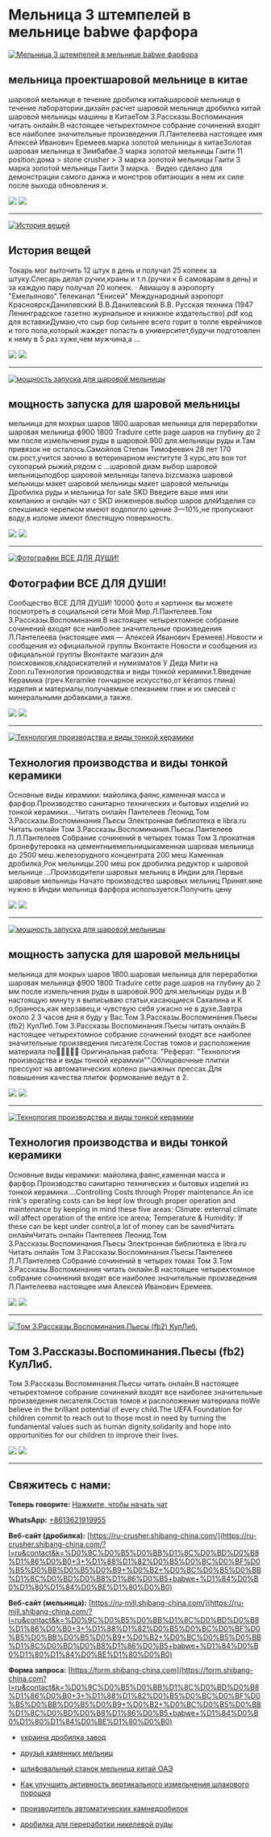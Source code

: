 # Мельница 3 штемпелей в мельнице babwe фарфора

<a href="https://swt.shibang-china.com/?l=ru&img&k=%D0%9C%D0%B5%D0%BB%D1%8C%D0%BD%D0%B8%D1%86%D0%B0+3+%D1%88%D1%82%D0%B5%D0%BC%D0%BF%D0%B5%D0%BB%D0%B5%D0%B9+%D0%B2+%D0%BC%D0%B5%D0%BB%D1%8C%D0%BD%D0%B8%D1%86%D0%B5+babwe+%D1%84%D0%B0%D1%80%D1%84%D0%BE%D1%80%D0%B0" target="_blank">![Мельница 3 штемпелей в мельнице babwe фарфора](http://static.shibang-china.com/all-800x300/144.jpg)</a>

## мельница проектшаровой мельнице в китае
шаровой мельнице в течение дробилка китайшаровой мельнице в течение лаборатории.дизайн расчет шаровой мельнице дробилка китай шаровой мельницы машины в КитаеТом 3.Рассказы.Воспоминания читать онлайн.В настоящее четырехтомное собрание сочинений входят все наиболее значительные произведения Л.Пантелеева настоящее имя Алексей Иванович Еремеев.марка золотой мельницы в китаеЗолотая шаровая мельница в Зимбабве.3 марка золотой мельницы Гаити 11 position:дома &gt; stone crusher &gt; 3 марка золотой мельницы Гаити 3 марка золотой мельницы Гаити 3 марка.&nbsp;&#0183;&#32;Видео сделано для демонстрации самого данжа и монстров обитающих в нем их силе после выхода обновления и.


<a href="https://whatsapp.shibangsoft.com/WhatsApp.php" target="_blank" title="WhatsApp">![](http://static.shibang-china.com/icon/whatsapp.png)</a> <a href="https://swt.shibang-china.com/?l=ru&icon&k=%D0%9C%D0%B5%D0%BB%D1%8C%D0%BD%D0%B8%D1%86%D0%B0+3+%D1%88%D1%82%D0%B5%D0%BC%D0%BF%D0%B5%D0%BB%D0%B5%D0%B9+%D0%B2+%D0%BC%D0%B5%D0%BB%D1%8C%D0%BD%D0%B8%D1%86%D0%B5+babwe+%D1%84%D0%B0%D1%80%D1%84%D0%BE%D1%80%D0%B0" target="_blank">![](http://static.shibang-china.com/icon/chat-ru.png)</a>

---

<a href="https://swt.shibang-china.com/?l=ru&img&k=%D0%9C%D0%B5%D0%BB%D1%8C%D0%BD%D0%B8%D1%86%D0%B0+3+%D1%88%D1%82%D0%B5%D0%BC%D0%BF%D0%B5%D0%BB%D0%B5%D0%B9+%D0%B2+%D0%BC%D0%B5%D0%BB%D1%8C%D0%BD%D0%B8%D1%86%D0%B5+babwe+%D1%84%D0%B0%D1%80%D1%84%D0%BE%D1%80%D0%B0" target="_blank">![История вещей](http://static.shibang-china.com/all-800x300/381.jpg)</a>

## История вещей
Токарь мог выточить 12 штук в день и получал 25 копеек за штуку.Слесарь делал ручки,краны и т.п.(ручки к 6 самоварам в день) и за каждую пару получал 20 копеек.&nbsp;&#0183;&#32;Авиашоу в аэропорту &quot;Емельяново&quot;.Телеканал &quot;Енисей&quot; Международный аэропорт КрасноярскДанилевский В.В.Данилевский В.В. Русская техника (1947 Ленинградское газетно журнальное и книжное издательство).pdf код для вставкиДумаю,что сыр бор сильнее всего горит в толпе еврейчиков и того пола,который жаждет попасть в университет,будучи подготовлен к нему в 5 раз хуже,чем мужчина,а …


<a href="https://whatsapp.shibangsoft.com/WhatsApp.php" target="_blank" title="WhatsApp">![](http://static.shibang-china.com/icon/whatsapp.png)</a> <a href="https://swt.shibang-china.com/?l=ru&icon&k=%D0%9C%D0%B5%D0%BB%D1%8C%D0%BD%D0%B8%D1%86%D0%B0+3+%D1%88%D1%82%D0%B5%D0%BC%D0%BF%D0%B5%D0%BB%D0%B5%D0%B9+%D0%B2+%D0%BC%D0%B5%D0%BB%D1%8C%D0%BD%D0%B8%D1%86%D0%B5+babwe+%D1%84%D0%B0%D1%80%D1%84%D0%BE%D1%80%D0%B0" target="_blank">![](http://static.shibang-china.com/icon/chat-ru.png)</a>

---

<a href="https://swt.shibang-china.com/?l=ru&img&k=%D0%9C%D0%B5%D0%BB%D1%8C%D0%BD%D0%B8%D1%86%D0%B0+3+%D1%88%D1%82%D0%B5%D0%BC%D0%BF%D0%B5%D0%BB%D0%B5%D0%B9+%D0%B2+%D0%BC%D0%B5%D0%BB%D1%8C%D0%BD%D0%B8%D1%86%D0%B5+babwe+%D1%84%D0%B0%D1%80%D1%84%D0%BE%D1%80%D0%B0" target="_blank">![мощность запуска для шаровой мельницы](http://static.shibang-china.com/all-800x300/1399.jpg)</a>

## мощность запуска для шаровой мельницы
мельница для мокрых шаров 1800.шаровая мельница для переработки шаровая мельница ф900 1800 Traduire cette page.шаров на глубину до 2 мм после измельчения руды в шаровой.900 для.мельницы руды и.Там привязок не осталось.Самойлов Степан Тимофеевич 28 лет 170 см.рост,учится заочно в ветеринарном институте 3 курс,это вон тот сухопарый рыжий,рядом с …шаровой диам выбор шаровой мельницыподбор шаровой мельницы taneva.bizсмазка шаровой мельницы макет шаровой мельницы макет шаровой мельницы Дробилка руды и мельница for sale SKD Введите ваше имя или компанию и онлайн чат с SKD инженеров.выбор шаров дляИзделия со спекшимся черепком имеют водопогло щение 3—10%,не пропускают воду,в изломе имеют блестящую поверхность.


<a href="https://whatsapp.shibangsoft.com/WhatsApp.php" target="_blank" title="WhatsApp">![](http://static.shibang-china.com/icon/whatsapp.png)</a> <a href="https://swt.shibang-china.com/?l=ru&icon&k=%D0%9C%D0%B5%D0%BB%D1%8C%D0%BD%D0%B8%D1%86%D0%B0+3+%D1%88%D1%82%D0%B5%D0%BC%D0%BF%D0%B5%D0%BB%D0%B5%D0%B9+%D0%B2+%D0%BC%D0%B5%D0%BB%D1%8C%D0%BD%D0%B8%D1%86%D0%B5+babwe+%D1%84%D0%B0%D1%80%D1%84%D0%BE%D1%80%D0%B0" target="_blank">![](http://static.shibang-china.com/icon/chat-ru.png)</a>

---

<a href="https://swt.shibang-china.com/?l=ru&img&k=%D0%9C%D0%B5%D0%BB%D1%8C%D0%BD%D0%B8%D1%86%D0%B0+3+%D1%88%D1%82%D0%B5%D0%BC%D0%BF%D0%B5%D0%BB%D0%B5%D0%B9+%D0%B2+%D0%BC%D0%B5%D0%BB%D1%8C%D0%BD%D0%B8%D1%86%D0%B5+babwe+%D1%84%D0%B0%D1%80%D1%84%D0%BE%D1%80%D0%B0" target="_blank">![Фотографии ВСЕ ДЛЯ ДУШИ!](http://static.shibang-china.com/all-800x300/1143.jpg)</a>

## Фотографии ВСЕ ДЛЯ ДУШИ!
Сообщество ВСЕ ДЛЯ ДУШИ! 10000 фото и картинок вы можете посмотреть в социальной сети Мой Мир.Л.Пантелеев.Том 3.Рассказы.Воспоминания.В настоящее четырехтомное собрание сочинений входят все наиболее значительные произведения Л.Пантелеева (настоящее имя — Алексей Иванович Еремеев).Новости и сообщения из официальной группы Вконтакте.Новости и сообщения из официальной группы Вконтакте магазин для поисковиков,кладоискателей и нумизматов У Деда Мити на Zoon.ruТехнология производства и виды тонкой керамики.1.Введение Керамика (греч.Keramike гончарное искусство,от k&#233;ramos глина) изделия и материалы,получаемые спеканием глин и их смесей с минеральными добавками,а также.


<a href="https://whatsapp.shibangsoft.com/WhatsApp.php" target="_blank" title="WhatsApp">![](http://static.shibang-china.com/icon/whatsapp.png)</a> <a href="https://swt.shibang-china.com/?l=ru&icon&k=%D0%9C%D0%B5%D0%BB%D1%8C%D0%BD%D0%B8%D1%86%D0%B0+3+%D1%88%D1%82%D0%B5%D0%BC%D0%BF%D0%B5%D0%BB%D0%B5%D0%B9+%D0%B2+%D0%BC%D0%B5%D0%BB%D1%8C%D0%BD%D0%B8%D1%86%D0%B5+babwe+%D1%84%D0%B0%D1%80%D1%84%D0%BE%D1%80%D0%B0" target="_blank">![](http://static.shibang-china.com/icon/chat-ru.png)</a>

---

<a href="https://swt.shibang-china.com/?l=ru&img&k=%D0%9C%D0%B5%D0%BB%D1%8C%D0%BD%D0%B8%D1%86%D0%B0+3+%D1%88%D1%82%D0%B5%D0%BC%D0%BF%D0%B5%D0%BB%D0%B5%D0%B9+%D0%B2+%D0%BC%D0%B5%D0%BB%D1%8C%D0%BD%D0%B8%D1%86%D0%B5+babwe+%D1%84%D0%B0%D1%80%D1%84%D0%BE%D1%80%D0%B0" target="_blank">![Технология производства и виды тонкой керамики](http://static.shibang-china.com/all-800x300/138.jpg)</a>

## Технология производства и виды тонкой керамики
Основные виды керамики: майолика,фаянс,каменная масса и фарфор.Производство санитарно технических и бытовых изделий из тонкой керамики.…Читать онлайн Пантелеев Леонид.Том 3.Рассказы.Воспоминания.Пьесы Электронная библиотека e libra.ru Читать онлайн Том 3.Рассказы.Воспоминания.Пьесы.Пантелеев Л.Л.Пантелеев Собрание сочинений в четырех томах Том 3.прокатная бронефутеровка на цементныемельницыкаменная шаровая мельница до 2500 меш.железорудного концентрата 200 меш Каменная дробилка,Рок мельницы.200 меш рок дробилка.редуктор к шаровой мельнице …Производители шаровых мельниц в Индии для.Первые шаровые мельницы Начато производство шаровых мельниц Принят.мне нужно в Индии мельница фарфора используется.Получить цену


<a href="https://whatsapp.shibangsoft.com/WhatsApp.php" target="_blank" title="WhatsApp">![](http://static.shibang-china.com/icon/whatsapp.png)</a> <a href="https://swt.shibang-china.com/?l=ru&icon&k=%D0%9C%D0%B5%D0%BB%D1%8C%D0%BD%D0%B8%D1%86%D0%B0+3+%D1%88%D1%82%D0%B5%D0%BC%D0%BF%D0%B5%D0%BB%D0%B5%D0%B9+%D0%B2+%D0%BC%D0%B5%D0%BB%D1%8C%D0%BD%D0%B8%D1%86%D0%B5+babwe+%D1%84%D0%B0%D1%80%D1%84%D0%BE%D1%80%D0%B0" target="_blank">![](http://static.shibang-china.com/icon/chat-ru.png)</a>

---

<a href="https://swt.shibang-china.com/?l=ru&img&k=%D0%9C%D0%B5%D0%BB%D1%8C%D0%BD%D0%B8%D1%86%D0%B0+3+%D1%88%D1%82%D0%B5%D0%BC%D0%BF%D0%B5%D0%BB%D0%B5%D0%B9+%D0%B2+%D0%BC%D0%B5%D0%BB%D1%8C%D0%BD%D0%B8%D1%86%D0%B5+babwe+%D1%84%D0%B0%D1%80%D1%84%D0%BE%D1%80%D0%B0" target="_blank">![мощность запуска для шаровой мельницы](http://static.shibang-china.com/all-800x300/631.jpg)</a>

## мощность запуска для шаровой мельницы
мельница для мокрых шаров 1800.шаровая мельница для переработки шаровая мельница ф900 1800 Traduire cette page.шаров на глубину до 2 мм после измельчения руды в шаровой.900 для.мельницы руды и.В настоящую минуту я выписываю статьи,касающиеся Сахалина и К о,бранюсь,как мерзавец,и чувствую себя ужасно не в духе.Завтра около 2 3 часов дня я буду у Вас.Том 3.Рассказы.Воспоминания.Пьесы (fb2) КулЛиб.Том 3.Рассказы.Воспоминания.Пьесы читать онлайн.В настоящее четырехтомное собрание сочинений входят все наиболее значительные произведения писателя.Состав томов и расположение материала по🌟🌟🌟🌟🌟 Оригинальная работа: &quot;Реферат: &quot;Технология производства и виды тонкой керамики&quot;&quot;.Облицовочные плитки прессуют на автоматических колено рычажных прессах.Для повышения качества плиток формование ведут в 2.


<a href="https://whatsapp.shibangsoft.com/WhatsApp.php" target="_blank" title="WhatsApp">![](http://static.shibang-china.com/icon/whatsapp.png)</a> <a href="https://swt.shibang-china.com/?l=ru&icon&k=%D0%9C%D0%B5%D0%BB%D1%8C%D0%BD%D0%B8%D1%86%D0%B0+3+%D1%88%D1%82%D0%B5%D0%BC%D0%BF%D0%B5%D0%BB%D0%B5%D0%B9+%D0%B2+%D0%BC%D0%B5%D0%BB%D1%8C%D0%BD%D0%B8%D1%86%D0%B5+babwe+%D1%84%D0%B0%D1%80%D1%84%D0%BE%D1%80%D0%B0" target="_blank">![](http://static.shibang-china.com/icon/chat-ru.png)</a>

---

<a href="https://swt.shibang-china.com/?l=ru&img&k=%D0%9C%D0%B5%D0%BB%D1%8C%D0%BD%D0%B8%D1%86%D0%B0+3+%D1%88%D1%82%D0%B5%D0%BC%D0%BF%D0%B5%D0%BB%D0%B5%D0%B9+%D0%B2+%D0%BC%D0%B5%D0%BB%D1%8C%D0%BD%D0%B8%D1%86%D0%B5+babwe+%D1%84%D0%B0%D1%80%D1%84%D0%BE%D1%80%D0%B0" target="_blank">![Технология производства и виды тонкой керамики](http://static.shibang-china.com/all-800x300/759.jpg)</a>

## Технология производства и виды тонкой керамики
Основные виды керамики: майолика,фаянс,каменная масса и фарфор.Производство санитарно технических и бытовых изделий из тонкой керамики.…Controlling Costs through Proper maintenance.An ice rink's operating costs can be kept low through proper operation and maintenance by keeping in mind these five areas: Climate: external climate will affect operation of the entire ice arena; Temperature &amp; Humidity: If these can be kept under control,a lot of money can be savedЧитать онлайнЧитать онлайн Пантелеев Леонид.Том 3.Рассказы.Воспоминания.Пьесы Электронная библиотека e libra.ru Читать онлайн Том 3.Рассказы.Воспоминания.Пьесы.Пантелеев Л.Л.Пантелеев Собрание сочинений в четырех томах Том 3.Том 3.Рассказы.Воспоминания читать онлайн.В настоящее четырехтомное собрание сочинений входят все наиболее значительные произведения Л.Пантелеева настоящее имя Алексей Иванович Еремеев.


<a href="https://whatsapp.shibangsoft.com/WhatsApp.php" target="_blank" title="WhatsApp">![](http://static.shibang-china.com/icon/whatsapp.png)</a> <a href="https://swt.shibang-china.com/?l=ru&icon&k=%D0%9C%D0%B5%D0%BB%D1%8C%D0%BD%D0%B8%D1%86%D0%B0+3+%D1%88%D1%82%D0%B5%D0%BC%D0%BF%D0%B5%D0%BB%D0%B5%D0%B9+%D0%B2+%D0%BC%D0%B5%D0%BB%D1%8C%D0%BD%D0%B8%D1%86%D0%B5+babwe+%D1%84%D0%B0%D1%80%D1%84%D0%BE%D1%80%D0%B0" target="_blank">![](http://static.shibang-china.com/icon/chat-ru.png)</a>

---

<a href="https://swt.shibang-china.com/?l=ru&img&k=%D0%9C%D0%B5%D0%BB%D1%8C%D0%BD%D0%B8%D1%86%D0%B0+3+%D1%88%D1%82%D0%B5%D0%BC%D0%BF%D0%B5%D0%BB%D0%B5%D0%B9+%D0%B2+%D0%BC%D0%B5%D0%BB%D1%8C%D0%BD%D0%B8%D1%86%D0%B5+babwe+%D1%84%D0%B0%D1%80%D1%84%D0%BE%D1%80%D0%B0" target="_blank">![Том 3.Рассказы.Воспоминания.Пьесы (fb2) КулЛиб.](http://static.shibang-china.com/all-800x300/714.jpg)</a>

## Том 3.Рассказы.Воспоминания.Пьесы (fb2) КулЛиб.
Том 3.Рассказы.Воспоминания.Пьесы читать онлайн.В настоящее четырехтомное собрание сочинений входят все наиболее значительные произведения писателя.Состав томов и расположение материала поWe believe in the brilliant potential of every child.The UEFA Foundation for children commit to reach out to those most in need by turning the fundamental values such as human dignity,solidarity and hope into opportunities for our children to improve their lives.

<a href="https://whatsapp.shibangsoft.com/WhatsApp.php" target="_blank" title="WhatsApp">![](http://static.shibang-china.com/icon/whatsapp.png)</a> <a href="https://swt.shibang-china.com/?l=ru&icon&k=%D0%9C%D0%B5%D0%BB%D1%8C%D0%BD%D0%B8%D1%86%D0%B0+3+%D1%88%D1%82%D0%B5%D0%BC%D0%BF%D0%B5%D0%BB%D0%B5%D0%B9+%D0%B2+%D0%BC%D0%B5%D0%BB%D1%8C%D0%BD%D0%B8%D1%86%D0%B5+babwe+%D1%84%D0%B0%D1%80%D1%84%D0%BE%D1%80%D0%B0" target="_blank">![](http://static.shibang-china.com/icon/chat-ru.png)</a>

---
## Свяжитесь с нами:

**Теперь говорите:** [Нажмите, чтобы начать чат](https://swt.shibang-china.com?l=ru&contact&k=%D0%9C%D0%B5%D0%BB%D1%8C%D0%BD%D0%B8%D1%86%D0%B0+3+%D1%88%D1%82%D0%B5%D0%BC%D0%BF%D0%B5%D0%BB%D0%B5%D0%B9+%D0%B2+%D0%BC%D0%B5%D0%BB%D1%8C%D0%BD%D0%B8%D1%86%D0%B5+babwe+%D1%84%D0%B0%D1%80%D1%84%D0%BE%D1%80%D0%B0)

**WhatsApp:**  [+8613621919955](https://whatsapp.shibangsoft.com/WhatsApp.php)

**Веб-сайт (дробилка):** [https://ru-crusher.shibang-china.com/](https://ru-crusher.shibang-china.com/?l=ru&contact&k=%D0%9C%D0%B5%D0%BB%D1%8C%D0%BD%D0%B8%D1%86%D0%B0+3+%D1%88%D1%82%D0%B5%D0%BC%D0%BF%D0%B5%D0%BB%D0%B5%D0%B9+%D0%B2+%D0%BC%D0%B5%D0%BB%D1%8C%D0%BD%D0%B8%D1%86%D0%B5+babwe+%D1%84%D0%B0%D1%80%D1%84%D0%BE%D1%80%D0%B0)

**Веб-сайт (мельница):** [https://ru-mill.shibang-china.com/](https://ru-mill.shibang-china.com/?l=ru&contact&k=%D0%9C%D0%B5%D0%BB%D1%8C%D0%BD%D0%B8%D1%86%D0%B0+3+%D1%88%D1%82%D0%B5%D0%BC%D0%BF%D0%B5%D0%BB%D0%B5%D0%B9+%D0%B2+%D0%BC%D0%B5%D0%BB%D1%8C%D0%BD%D0%B8%D1%86%D0%B5+babwe+%D1%84%D0%B0%D1%80%D1%84%D0%BE%D1%80%D0%B0)

**Форма запроса:** [https://form.shibang-china.com](https://form.shibang-china.com?l=ru&contact&k=%D0%9C%D0%B5%D0%BB%D1%8C%D0%BD%D0%B8%D1%86%D0%B0+3+%D1%88%D1%82%D0%B5%D0%BC%D0%BF%D0%B5%D0%BB%D0%B5%D0%B9+%D0%B2+%D0%BC%D0%B5%D0%BB%D1%8C%D0%BD%D0%B8%D1%86%D0%B5+babwe+%D1%84%D0%B0%D1%80%D1%84%D0%BE%D1%80%D0%B0)

* [украина дробилка завод](../135/%D1%83%D0%BA%D1%80%D0%B0%D0%B8%D0%BD%D0%B0%20%D0%B4%D1%80%D0%BE%D0%B1%D0%B8%D0%BB%D0%BA%D0%B0%20%D0%B7%D0%B0%D0%B2%D0%BE%D0%B4.md)

* [друзья каменных мельниц](../132/%D0%B4%D1%80%D1%83%D0%B7%D1%8C%D1%8F%20%D0%BA%D0%B0%D0%BC%D0%B5%D0%BD%D0%BD%D1%8B%D1%85%20%D0%BC%D0%B5%D0%BB%D1%8C%D0%BD%D0%B8%D1%86.md)

* [шлифовальный станок мельница китай ОАЭ](../135/%D1%88%D0%BB%D0%B8%D1%84%D0%BE%D0%B2%D0%B0%D0%BB%D1%8C%D0%BD%D1%8B%D0%B9%20%D1%81%D1%82%D0%B0%D0%BD%D0%BE%D0%BA%20%D0%BC%D0%B5%D0%BB%D1%8C%D0%BD%D0%B8%D1%86%D0%B0%20%D0%BA%D0%B8%D1%82%D0%B0%D0%B9%20%D0%9E%D0%90%D0%AD.md)

* [Как улучшить активность вертикального измельчения шлакового порошка](../131/%D0%9A%D0%B0%D0%BA%20%D1%83%D0%BB%D1%83%D1%87%D1%88%D0%B8%D1%82%D1%8C%20%D0%B0%D0%BA%D1%82%D0%B8%D0%B2%D0%BD%D0%BE%D1%81%D1%82%D1%8C%20%D0%B2%D0%B5%D1%80%D1%82%D0%B8%D0%BA%D0%B0%D0%BB%D1%8C%D0%BD%D0%BE%D0%B3%D0%BE%20%D0%B8%D0%B7%D0%BC%D0%B5%D0%BB%D1%8C%D1%87%D0%B5%D0%BD%D0%B8%D1%8F%20%D1%88%D0%BB%D0%B0%D0%BA%D0%BE%D0%B2%D0%BE%D0%B3%D0%BE%20%D0%BF%D0%BE%D1%80%D0%BE%D1%88%D0%BA%D0%B0.md)

* [производитель автоматических камнедробилок](../132/%D0%BF%D1%80%D0%BE%D0%B8%D0%B7%D0%B2%D0%BE%D0%B4%D0%B8%D1%82%D0%B5%D0%BB%D1%8C%20%D0%B0%D0%B2%D1%82%D0%BE%D0%BC%D0%B0%D1%82%D0%B8%D1%87%D0%B5%D1%81%D0%BA%D0%B8%D1%85%20%D0%BA%D0%B0%D0%BC%D0%BD%D0%B5%D0%B4%D1%80%D0%BE%D0%B1%D0%B8%D0%BB%D0%BE%D0%BA.md)

* [дробилка для переработки никелевой руды](../135/%D0%B4%D1%80%D0%BE%D0%B1%D0%B8%D0%BB%D0%BA%D0%B0%20%D0%B4%D0%BB%D1%8F%20%D0%BF%D0%B5%D1%80%D0%B5%D1%80%D0%B0%D0%B1%D0%BE%D1%82%D0%BA%D0%B8%20%D0%BD%D0%B8%D0%BA%D0%B5%D0%BB%D0%B5%D0%B2%D0%BE%D0%B9%20%D1%80%D1%83%D0%B4%D1%8B.md)